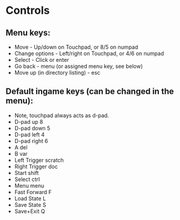 # Controls
## Menu keys:
- Move - Up/down on Touchpad, or 8/5 on numpad
- Change options - Left/right on Touchpad, or 4/6 on numpad
- Select - Click or enter
- Go back - menu (or assigned menu key, see below)
- Move up (in directory listing) - esc

## Default ingame keys (can be changed in the menu):
- Note, touchpad always acts as d-pad.
- D-pad up 8
- D-pad down 5
- D-pad left 4
- D-pad right 6
- A del
- B var
- Left Trigger scratch
- Right Trigger doc
- Start shift
- Select ctrl
- Menu menu
- Fast Forward F
- Load State L
- Save State S
- Save+Exit Q
